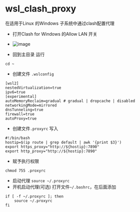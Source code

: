 # wsl_clash_proxy
在适用于Linux 的Windows 子系统中通过clash配置代理
- 打开Clash for Windows 的Allow LAN 开关
- ![image](https://github.com/user-attachments/assets/2fd37a06-3335-485f-a255-a8990bd35431)

- 回到主目录
运行
```
cd ~
```
- 创建文件 `.wslconfig`
```
[wsl2]
nestedVirtualization=true
ipv6=true
[experimental]
autoMemoryReclaim=gradual # gradual | dropcache | disabled
networkingMode=mirrored
dnsTunneling=true
firewall=true
autoProxy=true
```
- 创建文件`.proxyrc`
写入
```
#!/bin/bash
hostip=$(ip route | grep default | awk '{print $3}')
export https_proxy="http://${hostip}:7890"
export http_proxy="http://${hostip}:7890"
```
- 赋予执行权限
```
chmod 755 .proxyrc
```
- 启动代理
`source ~/.proxyrc`
-  开机启动代理(可选)
  打开文件`~/.bashrc`，在后面添加
```
if [ -f ~/.proxyrc ]; then
    source ~/.proxyrc
fi
```
